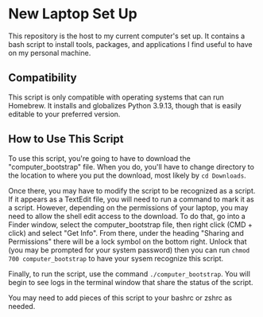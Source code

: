 # New Laptop Set Up

This repository is the host to my current computer's set up. It contains a bash script to install tools, packages, and applications I find useful to have on my personal machine.

## Compatibility

This script is only compatible with operating systems that can run Homebrew. It installs and globalizes Python 3.9.13, though that is easily editable to your preferred version.

## How to Use This Script

To use this script, you're going to have to download the "computer_bootstrap" file. When you do, you'll have to change directory to the location to where you put the download, most likely by `cd Downloads`.

Once there, you may have to modify the script to be recognized as a script. If it appears as a TextEdit file, you will need to run a command to mark it as a script. However, depending on the permissions of your laptop, you may need to allow the shell edit access to the download. To do that, go into a Finder window, select the computer_bootstrap file, then right click (CMD + click) and select "Get Info". From there, under the heading "Sharing and Permissions" there will be a lock symbol on the bottom right. Unlock that (you may be prompted for your system password) then you can run `chmod 700 computer_bootstrap` to have your sysem recognize this script.

Finally, to run the script, use the command `./computer_bootstrap`. You will begin to see logs in the terminal window that share the status of the script.

You may need to add pieces of this script to your bashrc or zshrc as needed.
